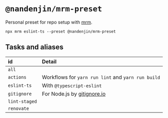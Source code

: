 # `@nandenjin/mrm-preset`

Personal preset for repo setup with [mrm](https://mrm.js.org/).

```
npx mrm eslint-ts --preset @nandenjin/mrm-preset
```

## Tasks and aliases

| id | Detail |
|:--|:--|
| `all` | |
| `actions` | Workflows for `yarn run lint` and `yarn run build` |
| `eslint-ts` | With `@typescript-eslint` |
| `gitignore` | For Node.js by [gitignore.io](https://gitignore.io) |
| `lint-staged` |  |
| `renovate` |  |
